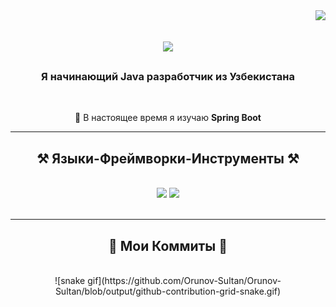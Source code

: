 <!--
## Hi there 👋

**Orunov-Sultan/Orunov-Sultan** is a ✨ _special_ ✨ repository because its `README.md` (this file) appears on your GitHub profile.

Here are some ideas to get you started:

- 🔭 I’m currently working on ...
- 🌱 I’m currently learning ...
- 👯 I’m looking to collaborate on ...
- 🤔 I’m looking for help with ...
- 💬 Ask me about ...
- 📫 How to reach me: ...
- 😄 Pronouns: ...
- ⚡ Fun fact: ...
-->

<img align="right" src="https://visitor-badge.laobi.icu/badge?page_id=Orunov-Sultan.Orunov-Sultan" />

<h1 align="center">
    <img src="https://readme-typing-svg.herokuapp.com/?font=Righteous&size=35&center=true&vCenter=true&width=500&height=70&duration=4000&lines=Всем+Привет!+👋;+Я+Орунов+Султан!;" />
</h1>

<h3 align="center">Я начинающий Java разработчик из Узбекистана</h3>

<br/>

<div align="center">
  
 🌱 В настоящее время я изучаю **Spring Boot**

 </div>
 
 <hr/>
 
<h2 align="center">⚒️ Языки-Фреймворки-Инструменты ⚒️</h2>
<br/>
<div align="center">
    <img src="https://skillicons.dev/icons?i=html,css,bootstrap,tailwind,vscode,github,git" />    
    <img src="https://skillicons.dev/icons?i=react,typescript,java,spring,mysql" />
    <br>
</div>

<br/>
<hr/>
 
<div align="center">
  <h2>🐍 Мои Коммиты 🐍</h2>
  <br>
  ![snake gif](https://github.com/Orunov-Sultan/Orunov-Sultan/blob/output/github-contribution-grid-snake.gif)
  
  <br/><br/><br/>
</div>
